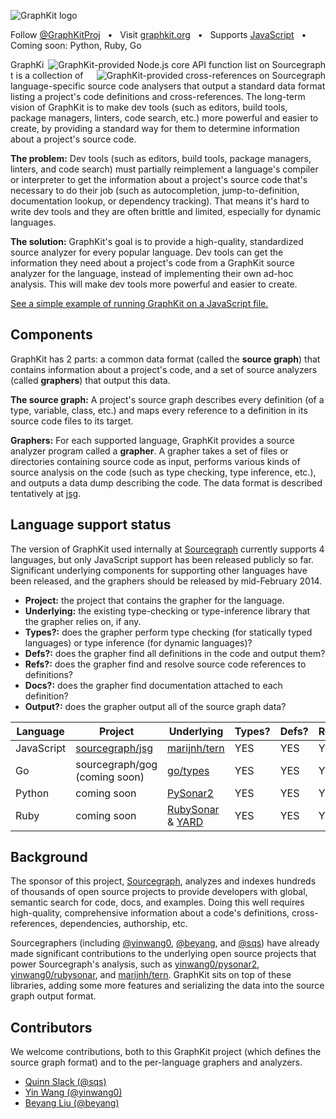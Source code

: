 ![GraphKit logo](https://raw.github.com/sourcegraph/graphkit/master/media/logo.png)

Follow [@GraphKitProj](https://twitter.com/GraphKitProj) &nbsp; &bull; &nbsp; Visit [graphkit.org](http://graphkit.org) &nbsp; &bull; &nbsp; Supports [JavaScript](https://sourcegraph.com/github.com/sourcegraph/jsg)  &nbsp; &bull; &nbsp; Coming soon: Python, Ruby, Go

<a href="https://sourcegraph.com/github.com/joyent/node"><img align=right alt="GraphKit-provided Node.js core API function list on Sourcegraph" src="https://raw.github.com/sourcegraph/graphkit/master/media/symbols-list.png"></a> <a href="https://sourcegraph.com/github.com/joyent/node/symbols/javascript/commonjs/lib/assert.js/-/equal"><img align=right alt="GraphKit-provided cross-references on Sourcegraph" src="https://raw.github.com/sourcegraph/graphkit/master/media/examples.png"></a> GraphKit is a collection of language-specific source code analysers that output a standard data format listing a project's
code definitions and cross-references. The long-term vision of GraphKit is to
make dev tools (such as editors, build tools, package managers, linters, code
search, etc.) more powerful and easier to create, by providing a standard way
for them to determine information about a project's source code.

**The problem:** Dev tools (such as editors, build tools, package managers,
linters, and code search) must partially reimplement a language's compiler or
interpreter to get the information about a project's source code that's
necessary to do their job (such as autocompletion, jump-to-definition,
documentation lookup, or dependency tracking). That means it's hard to write dev
tools and they are often brittle and limited, especially for dynamic languages.

**The solution:** GraphKit's goal is to provide a high-quality, standardized
source analyzer for every popular language. Dev tools can get the information
they need about a project's code from a GraphKit source analyzer for the
language, instead of implementing their own ad-hoc analysis. This will make dev
tools more powerful and easier to create.

[See a simple example of running GraphKit on a JavaScript file.](https://github.com/sourcegraph/jsg#graph-a-single-javascript-file)

## Components

GraphKit has 2 parts: a common data format (called the **source graph**) that
contains information about a project's code, and a set of source analyzers
(called **graphers**) that output this data.

**The source graph:** A project's source graph describes every definition (of a
type, variable, class, etc.) and maps every reference to a definition in its
source code files to its target.

**Graphers:** For each supported language, GraphKit provides a source analyzer
program called a **grapher**. A grapher takes a set of files or directories
containing source code as input, performs various kinds of source analysis on
the code (such as type checking, type inference, etc.), and outputs a data dump
describing the code. The data format is described tentatively at [jsg](https://github.com/sourcegraph/jsg#schema).

## Language support status

The version of GraphKit used internally at
[Sourcegraph](https://sourcegraph.com) currently supports 4 languages, but only
JavaScript support has been released publicly so far. Significant underlying
components for supporting other languages have been released, and the graphers
should be released by mid-February 2014.

* **Project:** the project that contains the grapher for the language.
* **Underlying:** the existing type-checking or type-inference library that the grapher relies on, if any.
* **Types?:** does the grapher perform type checking (for statically typed languages) or type inference (for dynamic languages)?
* **Defs?:** does the grapher find all definitions in the code and output them?
* **Refs?:** does the grapher find and resolve source code references to definitions?
* **Docs?:** does the grapher find documentation attached to each definition?
* **Output?:** does the grapher output all of the source graph data?

| Language  | Project | Underlying | Types? | Defs? | Refs? | Docs? | Output? |
| ------------- | ------------- | ------------- | ------------- | ------------- | ------------- | ------------- | ------------- |
| JavaScript  | [sourcegraph/jsg](https://sourcegraph.com/github.com/sourcegraph/jsg) | [marijnh/tern](https://github.com/marijnh/tern) | YES | YES | YES | YES | YES |
| Go  | sourcegraph/gog (coming soon) | [go/types](https://code.google.com/p/go.tools) | YES | YES | YES | YES | NO |
| Python  | coming soon | [PySonar2](https://github.com/yinwang0/pysonar2) | YES | YES | YES | YES | NO |
| Ruby  | coming soon | [RubySonar](https://github.com/yinwang0/rubysonar) & [YARD](http://yardoc.org) | YES | YES | YES | YES | NO |

## Background

The sponsor of this project, [Sourcegraph](https://sourcegraph.com), analyzes
and indexes hundreds of thousands of open source projects to provide developers
with global, semantic search for code, docs, and examples. Doing this well
requires high-quality, comprehensive information about a code's definitions,
cross-references, dependencies, authorship, etc.

Sourcegraphers (including [@yinwang0](https://sourcegraph.com/yinwang0),
[@beyang](https://sourcegraph.com/beyang), and
[@sqs](https://sourcegraph.com/sqs)) have already made significant contributions
to the underlying open source projects that power Sourcegraph's analysis, such
as [yinwang0/pysonar2](https://github.com/yinwang0/pysonar2),
[yinwang0/rubysonar](https://github.com/yinwang0/rubysonar), and
[marijnh/tern](https://github.com/marijnh/tern). GraphKit sits on top of these
libraries, adding some more features and serializing the data into the source
graph output format.

## Contributors

We welcome contributions, both to this GraphKit project (which defines the
source graph format) and to the per-language graphers and analyzers.

* [Quinn Slack (@sqs)](https://sourcegraph.com/sqs)
* [Yin Wang (@yinwang0)](https://sourcegraph.com/yinwang0)
* [Beyang Liu (@beyang)](https://sourcegraph.com/beyang)
